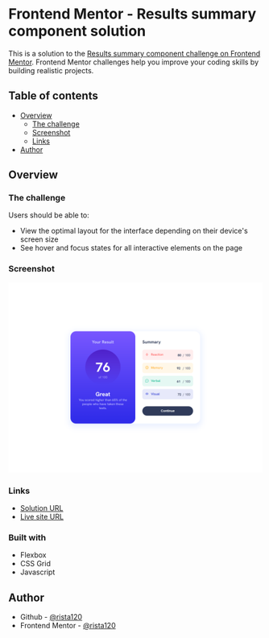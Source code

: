 # Frontend Mentor - Results summary component solution

This is a solution to the [Results summary component challenge on Frontend Mentor](https://www.frontendmentor.io/challenges/results-summary-component-CE_K6s0maV). Frontend Mentor challenges help you improve your coding skills by building realistic projects.

## Table of contents

- [Overview](#overview)
  - [The challenge](#the-challenge)
  - [Screenshot](#screenshot)
  - [Links](#links)
- [Author](#author)

## Overview

### The challenge

Users should be able to:

- View the optimal layout for the interface depending on their device's screen size
- See hover and focus states for all interactive elements on the page

### Screenshot

![](./screenshot.png)

### Links

- [Solution URL](https://github.com/rista120/Frontend-Mentor---Results-summary-component-solution)
- [Live site URL](https://rista120.github.io/Frontend-Mentor---Results-summary-component-solution/)

### Built with

- Flexbox
- CSS Grid
- Javascript

## Author

- Github - [@rista120](https://github.com/rista120)
- Frontend Mentor - [@rista120](https://www.frontendmentor.io/profile/rista120)

